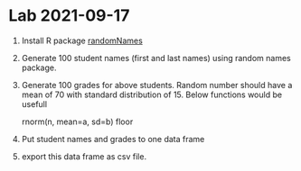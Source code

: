 # Lab 2021-09-17

1. Install R package [randomNames](https://cran.r-project.org/web/packages/randomNames/)

2. Generate 100 student names (first and last names) using random names package.

3. Generate 100 grades for above students.
Random number should have a mean of 70 with standard distribution of 15. Below functions would be usefull

	rnorm(n, mean=a, sd=b)
	floor

4. Put student names and grades to one data frame

5. export this data frame as csv file.


